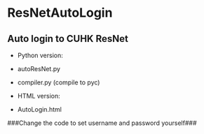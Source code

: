 # ResNetAutoLogin

## Auto login to CUHK ResNet

 - Python version:
  - autoResNet.py
  - compiler.py (compile to pyc)

 - HTML version:
  - AutoLogin.html

###Change the code to set username and password yourself###